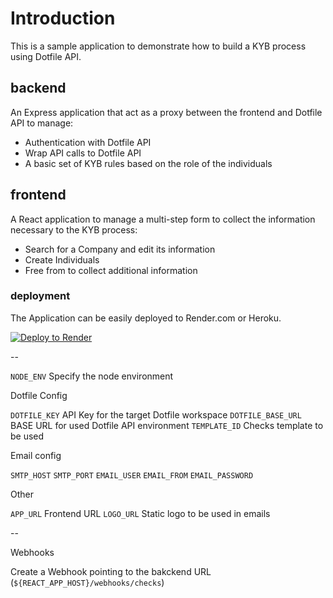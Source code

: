 # Introduction

This is a sample application to demonstrate how to build a KYB process using Dotfile API.

## backend

An Express application that act as a proxy between the frontend and Dotfile API to manage:

- Authentication with Dotfile API
- Wrap API calls to Dotfile API
- A basic set of KYB rules based on the role of the individuals

## frontend

A React application to manage a multi-step form to collect the information necessary to the KYB process:

- Search for a Company and edit its information
- Create Individuals
- Free from to collect additional information

### deployment

The Application can be easily deployed to Render.com or Heroku.

[![Deploy to Render](https://render.com/images/deploy-to-render-button.svg)](https://render.com/deploy?repo=https://github.com/DotfileTech/flow-boilerplate)

--

`NODE_ENV` Specify the node environment

Dotfile Config

`DOTFILE_KEY` API Key for the target Dotfile workspace
`DOTFILE_BASE_URL` BASE URL for used Dotfile API environment
`TEMPLATE_ID` Checks template to be used

Email config

`SMTP_HOST`
`SMTP_PORT`
`EMAIL_USER`
`EMAIL_FROM`
`EMAIL_PASSWORD`

Other

`APP_URL` Frontend URL
`LOGO_URL` Static logo to be used in emails

--

Webhooks

Create a Webhook pointing to the bakckend URL (`${REACT_APP_HOST}/webhooks/checks`)